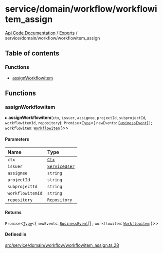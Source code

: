 # service/domain/workflow/workflowitem\_assign
 
[Api Code Documentation](../README.md) / [Exports](../modules.md) / service/domain/workflow/workflowitem\_assign

## Table of contents

### Functions

- [assignWorkflowitem](service_domain_workflow_workflowitem_assign.md#assignworkflowitem)

## Functions

### assignWorkflowitem

▸ **assignWorkflowitem**(`ctx`, `issuer`, `assignee`, `projectId`, `subprojectId`, `workflowitemId`, `repository`): `Promise`\<[`Type`](result.md#type)\<\{ `newEvents`: [`BusinessEvent`](service_domain_business_event.md#businessevent)[] ; `workflowitem`: [`Workflowitem`](../interfaces/service_domain_workflow_workflowitem.Workflowitem.md)  }\>\>

#### Parameters

| Name | Type |
| :------ | :------ |
| `ctx` | [`Ctx`](../interfaces/lib_ctx.Ctx.md) |
| `issuer` | [`ServiceUser`](../interfaces/service_domain_organization_service_user.ServiceUser.md) |
| `assignee` | `string` |
| `projectId` | `string` |
| `subprojectId` | `string` |
| `workflowitemId` | `string` |
| `repository` | `Repository` |

#### Returns

`Promise`\<[`Type`](result.md#type)\<\{ `newEvents`: [`BusinessEvent`](service_domain_business_event.md#businessevent)[] ; `workflowitem`: [`Workflowitem`](../interfaces/service_domain_workflow_workflowitem.Workflowitem.md)  }\>\>

#### Defined in

[src/service/domain/workflow/workflowitem_assign.ts:28](https://github.com/openkfw/TruBudget/blob/40b449a/api/src/service/domain/workflow/workflowitem_assign.ts#L28)
